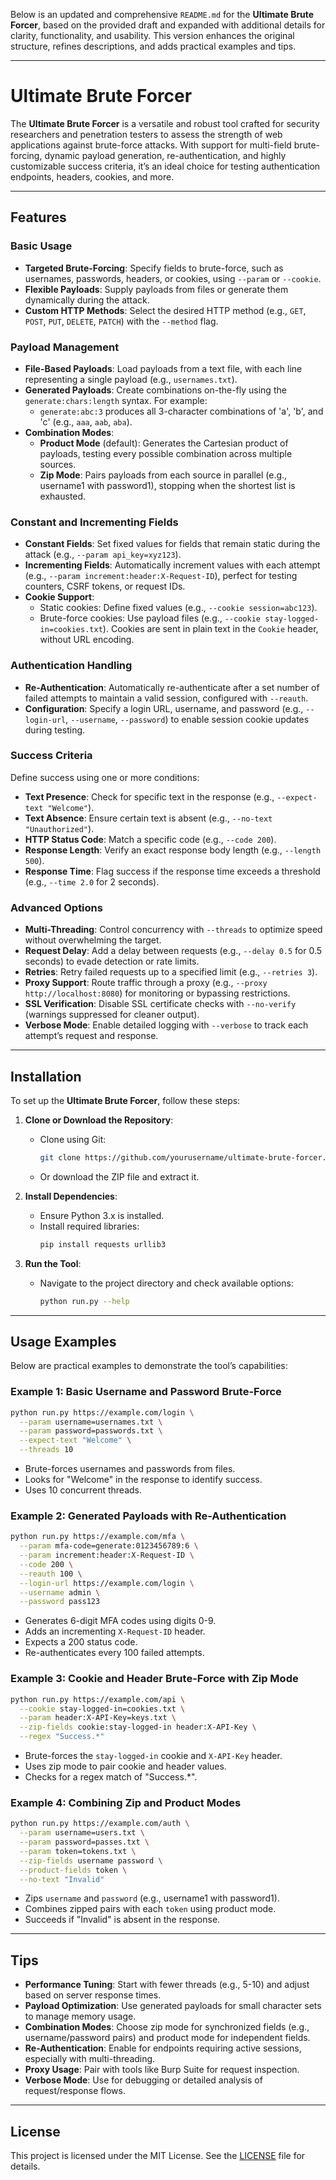 Below is an updated and comprehensive `README.md` for the **Ultimate Brute Forcer**, based on the provided draft and expanded with additional details for clarity, functionality, and usability. This version enhances the original structure, refines descriptions, and adds practical examples and tips.

---

# Ultimate Brute Forcer

The **Ultimate Brute Forcer** is a versatile and robust tool crafted for security researchers and penetration testers to assess the strength of web applications against brute-force attacks. With support for multi-field brute-forcing, dynamic payload generation, re-authentication, and highly customizable success criteria, it’s an ideal choice for testing authentication endpoints, headers, cookies, and more.

---

## Features

### Basic Usage
- **Targeted Brute-Forcing**: Specify fields to brute-force, such as usernames, passwords, headers, or cookies, using `--param` or `--cookie`.
- **Flexible Payloads**: Supply payloads from files or generate them dynamically during the attack.
- **Custom HTTP Methods**: Select the desired HTTP method (e.g., `GET`, `POST`, `PUT`, `DELETE`, `PATCH`) with the `--method` flag.

### Payload Management
- **File-Based Payloads**: Load payloads from a text file, with each line representing a single payload (e.g., `usernames.txt`).
- **Generated Payloads**: Create combinations on-the-fly using the `generate:chars:length` syntax. For example:
  - `generate:abc:3` produces all 3-character combinations of 'a', 'b', and 'c' (e.g., `aaa`, `aab`, `aba`).
- **Combination Modes**:
  - **Product Mode** (default): Generates the Cartesian product of payloads, testing every possible combination across multiple sources.
  - **Zip Mode**: Pairs payloads from each source in parallel (e.g., username1 with password1), stopping when the shortest list is exhausted.

### Constant and Incrementing Fields
- **Constant Fields**: Set fixed values for fields that remain static during the attack (e.g., `--param api_key=xyz123`).
- **Incrementing Fields**: Automatically increment values with each attempt (e.g., `--param increment:header:X-Request-ID`), perfect for testing counters, CSRF tokens, or request IDs.
- **Cookie Support**: 
  - Static cookies: Define fixed values (e.g., `--cookie session=abc123`).
  - Brute-force cookies: Use payload files (e.g., `--cookie stay-logged-in=cookies.txt`). Cookies are sent in plain text in the `Cookie` header, without URL encoding.

### Authentication Handling
- **Re-Authentication**: Automatically re-authenticate after a set number of failed attempts to maintain a valid session, configured with `--reauth`.
- **Configuration**: Specify a login URL, username, and password (e.g., `--login-url`, `--username`, `--password`) to enable session cookie updates during testing.

### Success Criteria
Define success using one or more conditions:
- **Text Presence**: Check for specific text in the response (e.g., `--expect-text "Welcome"`).
- **Text Absence**: Ensure certain text is absent (e.g., `--no-text "Unauthorized"`).
- **HTTP Status Code**: Match a specific code (e.g., `--code 200`).
- **Response Length**: Verify an exact response body length (e.g., `--length 500`).
- **Response Time**: Flag success if the response time exceeds a threshold (e.g., `--time 2.0` for 2 seconds).

### Advanced Options
- **Multi-Threading**: Control concurrency with `--threads` to optimize speed without overwhelming the target.
- **Request Delay**: Add a delay between requests (e.g., `--delay 0.5` for 0.5 seconds) to evade detection or rate limits.
- **Retries**: Retry failed requests up to a specified limit (e.g., `--retries 3`).
- **Proxy Support**: Route traffic through a proxy (e.g., `--proxy http://localhost:8080`) for monitoring or bypassing restrictions.
- **SSL Verification**: Disable SSL certificate checks with `--no-verify` (warnings suppressed for cleaner output).
- **Verbose Mode**: Enable detailed logging with `--verbose` to track each attempt’s request and response.

---

## Installation

To set up the **Ultimate Brute Forcer**, follow these steps:

1. **Clone or Download the Repository**:
   - Clone using Git:
     ```bash
     git clone https://github.com/yourusername/ultimate-brute-forcer.git
     ```
   - Or download the ZIP file and extract it.

2. **Install Dependencies**:
   - Ensure Python 3.x is installed.
   - Install required libraries:
     ```bash
     pip install requests urllib3
     ```

3. **Run the Tool**:
   - Navigate to the project directory and check available options:
     ```bash
     python run.py --help
     ```

---

## Usage Examples

Below are practical examples to demonstrate the tool’s capabilities:

### Example 1: Basic Username and Password Brute-Force
```bash
python run.py https://example.com/login \
  --param username=usernames.txt \
  --param password=passwords.txt \
  --expect-text "Welcome" \
  --threads 10
```
- Brute-forces usernames and passwords from files.
- Looks for "Welcome" in the response to identify success.
- Uses 10 concurrent threads.

### Example 2: Generated Payloads with Re-Authentication
```bash
python run.py https://example.com/mfa \
  --param mfa-code=generate:0123456789:6 \
  --param increment:header:X-Request-ID \
  --code 200 \
  --reauth 100 \
  --login-url https://example.com/login \
  --username admin \
  --password pass123
```
- Generates 6-digit MFA codes using digits 0-9.
- Adds an incrementing `X-Request-ID` header.
- Expects a 200 status code.
- Re-authenticates every 100 failed attempts.

### Example 3: Cookie and Header Brute-Force with Zip Mode
```bash
python run.py https://example.com/api \
  --cookie stay-logged-in=cookies.txt \
  --param header:X-API-Key=keys.txt \
  --zip-fields cookie:stay-logged-in header:X-API-Key \
  --regex "Success.*"
```
- Brute-forces the `stay-logged-in` cookie and `X-API-Key` header.
- Uses zip mode to pair cookie and header values.
- Checks for a regex match of "Success.*".

### Example 4: Combining Zip and Product Modes
```bash
python run.py https://example.com/auth \
  --param username=users.txt \
  --param password=passes.txt \
  --param token=tokens.txt \
  --zip-fields username password \
  --product-fields token \
  --no-text "Invalid"
```
- Zips `username` and `password` (e.g., username1 with password1).
- Combines zipped pairs with each `token` using product mode.
- Succeeds if "Invalid" is absent in the response.

---

## Tips

- **Performance Tuning**: Start with fewer threads (e.g., 5-10) and adjust based on server response times.
- **Payload Optimization**: Use generated payloads for small character sets to manage memory usage.
- **Combination Modes**: Choose zip mode for synchronized fields (e.g., username/password pairs) and product mode for independent fields.
- **Re-Authentication**: Enable for endpoints requiring active sessions, especially with multi-threading.
- **Proxy Usage**: Pair with tools like Burp Suite for request inspection.
- **Verbose Mode**: Use for debugging or detailed analysis of request/response flows.

---

## License

This project is licensed under the MIT License. See the [LICENSE](LICENSE) file for details.
